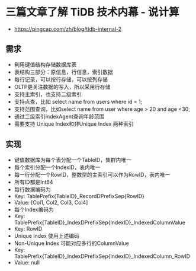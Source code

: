 # 三篇文章了解 TiDB 技术内幕 - 说计算
- https://pingcap.com/zh/blog/tidb-internal-2

## 需求
- 利用键值结构存储数据库表
- 表结构三部分：原信息，行信息，索引数据
- 每行记录，可以按行存储，可以按列存储
- OLTP更关注数据的写入，所以采用行存储
- 支持主索引，也支持二级索引
- 支持点查，比如 select name from users where id = 1;
- 支持范围查询，比如select name from user where age > 20 and age <30;
- 通过二级索引indexAgent查询年龄范围
- 需要支持 Unique Index和非Unique Index 两种索引

## 实现
- 键值数据库为每个表分配一个TableID，集群内唯一
- 每个索引分配一个IndexID，表内唯一
- 每一行分配一个RowID，整数型的主索引可以作为RowID，表内唯一
- 所有ID都是Int64
- 每行数据编码为
- Key: TablePrefix{TableID}_RecordDPrefixSep{RowID}
- Value: [Col1, Col2, Col3, Col4]
- 每个Index编码为
- Key: TablePrefix{TableID}_IndexDPrefixSep{IndexID}_IndexedColumnValue
- Key: RowID
- Unique Index 使用上述编码
- Non-Unique Index 可能对应多行的ColumnValue
- Key: TablePrefix{TableID}_IndexDPrefixSep{IndexID}_IndexedColumn_RowID
- Value: null
